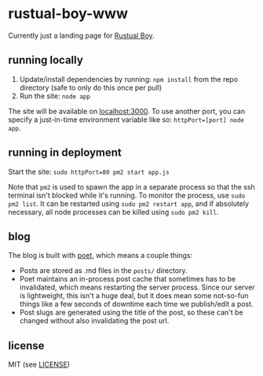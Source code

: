 # rustual-boy-www

Currently just a landing page for [Rustual Boy](https://github.com/emu-rs/rustual-boy).

## running locally

1. Update/install dependencies by running: `npm install` from the repo directory (safe to only do this once per pull)
2. Run the site: `node app`

The site will be available on [localhost:3000](http://localhost:3000). To use another port, you can specify a just-in-time environment variable like so: `httpPort=[port] node app`.

## running in deployment

Start the site: `sudo httpPort=80 pm2 start app.js`

Note that `pm2` is used to spawn the app in a separate process so that the ssh terminal isn't blocked while it's running. To monitor the process, use `sudo pm2 list`. It can be restarted using `sudo pm2 restart app`, and if absolutely necessary, all node processes can be killed using `sudo pm2 kill`.

## blog

The blog is built with [poet](http://jsantell.github.io/poet/), which means a couple things:
- Posts are stored as .md files in the `posts/` directory.
- Poet maintains an in-process post cache that sometimes has to be invalidated, which means restarting the server process. Since our server is lightweight, this isn't a huge deal, but it does mean some not-so-fun things like a few seconds of downtime each time we publish/edit a post.
- Post slugs are generated using the title of the post, so these can't be changed without also invalidating the post url.

## license

MIT (see [LICENSE](LICENSE))
